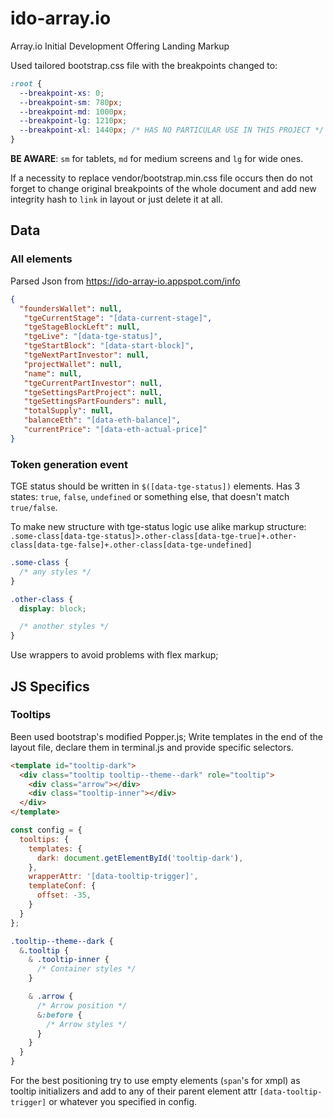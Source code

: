# ido-array.io

Array.io Initial Development Offering Landing Markup

Used tailored bootstrap.css file with the breakpoints changed to:
```css
:root {
  --breakpoint-xs: 0;
  --breakpoint-sm: 780px;
  --breakpoint-md: 1000px;
  --breakpoint-lg: 1210px;
  --breakpoint-xl: 1440px; /* HAS NO PARTICULAR USE IN THIS PROJECT */
}
```

**BE AWARE**: `sm` for tablets, `md` for medium screens and `lg` for wide ones.

If a necessity to replace vendor/bootstrap.min.css file occurs then do not forget to change original breakpoints of the whole document and add new integrity hash to `link` in layout or just delete it at all.

## Data

### All elements
Parsed Json from https://ido-array-io.appspot.com/info

``` json
{
  "foundersWallet": null,
   "tgeCurrentStage": "[data-current-stage]",
   "tgeStageBlockLeft": null,
   "tgeLive": "[data-tge-status]",
   "tgeStartBlock": "[data-start-block]",
   "tgeNextPartInvestor": null,
   "projectWallet": null,
   "name": null,
   "tgeCurrentPartInvestor": null,
   "tgeSettingsPartProject": null,
   "tgeSettingsPartFounders": null,
   "totalSupply": null,
   "balanceEth": "[data-eth-balance]",
   "currentPrice": "[data-eth-actual-price]"
}
```

### Token generation event

TGE status should be written in `$([data-tge-status])` elements. Has 3 states: `true`, `false`, `undefined` or something else, that doesn't match `true/false`.

To make new structure with tge-status logic use alike markup structure: `.some-class[data-tge-status]>.other-class[data-tge-true]+.other-class[data-tge-false]+.other-class[data-tge-undefined]`

``` scss
.some-class {
  /* any styles */
}

.other-class {
  display: block;

  /* another styles */
}
```

Use wrappers to avoid problems with flex markup;

## JS Specifics

### Tooltips

Been used bootstrap's modified Popper.js; Write templates in the end of the layout file, declare them in terminal.js and provide specific selectors.

``` html
<template id="tooltip-dark">
  <div class="tooltip tooltip--theme--dark" role="tooltip">
    <div class="arrow"></div>
    <div class="tooltip-inner"></div>
  </div>
</template>
```

```js
const config = {
  tooltips: {
    templates: {
      dark: document.getElementById('tooltip-dark'),
    },
    wrapperAttr: '[data-tooltip-trigger]',
    templateConf: {
      offset: -35,
    }
  }
};
```

``` scss
.tooltip--theme--dark {
  &.tooltip {
    & .tooltip-inner {
      /* Container styles */
    }

    & .arrow {
      /* Arrow position */
      &:before {
        /* Arrow styles */
      }
    }
  }
}
```

For the best positioning try to use empty elements (`span`'s for xmpl) as tooltip initializers and add to any of their parent element attr `[data-tooltip-trigger]` or whatever you specified in config.

